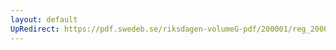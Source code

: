 ```yaml
---
layout: default
UpRedirect: https://pdf.swedeb.se/riksdagen-volumeG-pdf/200001/reg_200001/reg_200001_0290.pdf
---
```

